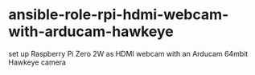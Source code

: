 # ansible-role-rpi-hdmi-webcam-with-arducam-hawkeye
set up Raspberry Pi Zero 2W as HDMI webcam with an Arducam 64mbit Hawkeye camera
